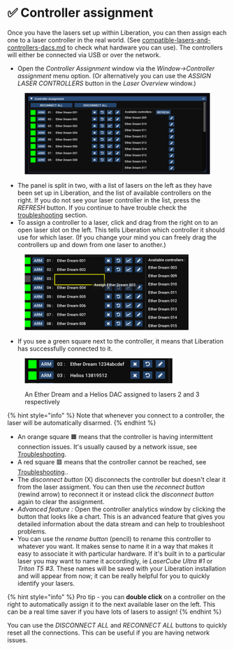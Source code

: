 # ✅ Controller assignment

Once you have the lasers set up within Liberation, you can then assign each one to a laser controller in the real world. (See [compatible-lasers-and-controllers-dacs.md](../basics/compatible-lasers-and-controllers-dacs.md "mention") to check what hardware you can use). The controllers will either be connected via USB or over the network.&#x20;

* Open the _Controller Assignment_ window via the  _Window->Controller assignment_ menu option. (Or alternatively you can use the _ASSIGN LASER CONTROLLERS_ button in the _Laser Overview_ window.)

<figure><img src="../.gitbook/assets/Screenshot 2024-12-31 at 14.30.18.png" alt="Controller Assignment window"><figcaption></figcaption></figure>

* The panel is split in two, with a list of lasers on the left as they have been set up in Liberation,  and the list of available controllers on the right. If you do not see your laser controller in the list, press the _REFRESH_ button. If you continue to have trouble check the [troubleshooting](../troubleshooting/) section.&#x20;
* To assign a controller to a laser, click and drag from the right on to an open laser slot on the left. This tells Liberation which controller it should use for which laser. (If you change your mind you can freely drag the controllers up and down from one laser to another.)&#x20;

<figure><img src="../.gitbook/assets/Screenshot 2024-12-31 at 14.33.23.png" alt="List of controllers" width="375"><figcaption></figcaption></figure>

* If you see a green square next to the controller, it means that Liberation has successfully connected to it.&#x20;

<figure><img src="../.gitbook/assets/controller-assignment-laser-list" alt="" width="338"><figcaption><p>An Ether Dream and a Helios DAC assigned to lasers 2 and 3 respectively</p></figcaption></figure>

{% hint style="info" %}
Note that whenever you connect to a controller, the laser will be automatically disarmed.&#x20;
{% endhint %}

* An orange square 🟧 means that the controller is having intermittent connection issues. It's usually caused by a network issue, see  [Troubleshooting](../troubleshooting/).
* A red square 🟥 means that the controller cannot be reached, see  [Troubleshooting](../troubleshooting/)..&#x20;
* The _disconnect button_ (X) disconnects the controller but doesn't clear it from the laser assigment.  You can then use the _reconnect button_ (rewind arrow) to reconnect it or instead click the _disconnect button_ again to clear the assignment.&#x20;
* _Advanced feature :_ Open the controller analytics window by clicking the button that looks like a chart. This is an advanced feature that gives you detailed information about the data stream and can help to troubleshoot problems. &#x20;
* You can use the _rename button_ (pencil) to rename this controller to whatever you want. It makes sense to name it in a way that makes it easy to associate it with particular hardware. If it's built in to a particular laser you may want to name it accordingly, ie _LaserCube Ultra #1_ or _Triton T5 #3._ These names will be saved with your Liberation installation and will appear from now; it can be really helpful for you to quickly identify your lasers.  &#x20;

{% hint style="info" %}
Pro tip - you can **double click** on a controller on the right to automatically assign it to the next available laser on the left. This can be a real time saver if you have lots of lasers to assign!&#x20;
{% endhint %}

You can use the _DISCONNECT ALL_ and _RECONNECT ALL_ buttons to quickly reset all the connections. This can be useful if you are having network issues.&#x20;
